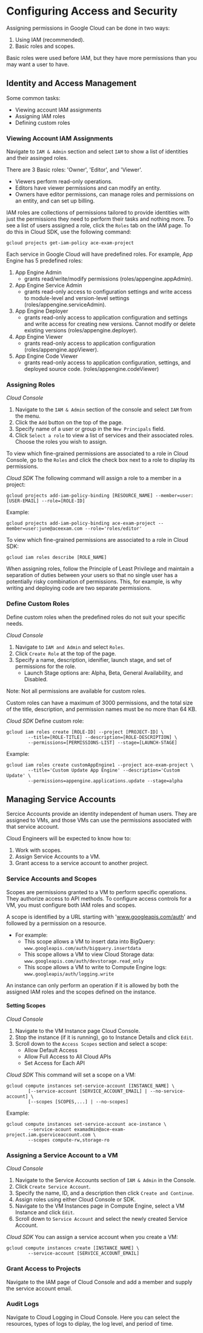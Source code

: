 # Configuring Access and Security
Assigning permissions in Google Cloud can be done in two ways:
1. Using IAM (recommended).
2. Basic roles and scopes.

Basic roles were used before IAM, but they have more permissions than you may want a user to have.

## Identity and Access Management
Some common tasks:
- Viewing account IAM assignments
- Assigning IAM roles
- Defining custom roles

### Viewing Account IAM Assignments
Navigate to `IAM & Admin` section and select `IAM` to show a list of identities and their assinged roles.

There are 3 Basic roles: 'Owner', 'Editor', and 'Viewer'.
- Viewers perform read-only operations.
- Editors have viewer permissions and can modify an entity.
- Owners have editor permissions, can manage roles and permissions on an entity, and can set up billing.

IAM roles are collections of permissions tailored to provide identities with just the permissions they need to perform their tasks and nothing more. To see a list of users assigned a role, click the `Roles` tab on the IAM page. To do this in Cloud SDK, use the following command:

    gcloud projects get-iam-policy ace-exam-project
    

Each service in Google Cloud will have predefined roles. For example, App Engine has 5 predefined roles:
1. App Engine Admin
    - grants read/write/modify permissions (roles/appengine.appAdmin).
2. App Engine Service Admin
    - grants read-only access to configuration settings and write access to module-level and version-level settings (roles/appengine.serviceAdmin).
3. App Engine Deployer
    - grants read-only access to application configuration and settings and write access for creating new versions. Cannot modify or delete existing versions (roles/appengine.deployer).
4. App Engine Viewer
    - grants read-only access to application configuration (roles/appengine.appViewer).
5. App Engine Code Viewer
    - grants read-only access to application configuration, settings, and deployed source code. (roles/appengine.codeViewer)

### Assigning Roles
*Cloud Console*
1. Navigate to the `IAM & Admin` section of the console and select `IAM` from the menu.
2. Click the `Add` button on the top of the page.
3. Specify name of a user or group in the `New Principals` field.
4. Click `Select a role` to view a list of services and their associated roles. Choose the roles you wish to assign.

To view which fine-grained permissions are associated to a role in Cloud Console, go to the `Roles` and click the check box next to a role to display its permissions.

*Cloud SDK*
The following command will assign a role to a member in a project:

    gcloud projects add-iam-policy-binding [RESOURCE_NAME] --member=user:[USER-EMAIL] --role=[ROLE-ID]
    
Example:

    gcloud projects add-iam-policy-binding ace-exam-project --member=user:june@aceexam.com --role='roles/editor'

To view which fine-grained permissions are associated to a role in Cloud SDK:

    gcloud iam roles describe [ROLE_NAME]
    

When assigning roles, follow the Principle of Least Privilege and maintain a separation of duties between your users so that no single user has a potentially risky combination of permissions. This, for example, is why writing and deploying code are two separate permissions.

### Define Custom Roles
Define custom roles when the predefined roles do not suit your specific needs.

*Cloud Console*
1. Navigate to `IAM and Admin` and select `Roles`.
2. Click `Create Role` at the top of the page.
3. Specify a name, description, idenifier, launch stage, and set of permissions for the role.
    - Launch Stage options are: Alpha, Beta, General Availability, and Disabled.
    
Note: Not all permissions are available for custom roles.

Custom roles can have a maximum of 3000 permissions, and the total size of the title, description, and permission names must be no more than 64 KB.


*Cloud SDK*
Define custom role:

    gcloud iam roles create [ROLE-ID] --project [PROJECT-ID] \
            --title=[ROLE-TITLE] --description=[ROLE-DESCRIPTION] \
            --permissions=[PERMISSIONS-LIST] --stage=[LAUNCH-STAGE]

Example:

    gcloud iam roles create customAppEngine1 --project ace-exam-project \
            --title='Custom Update App Engine' --description='Custom Update' \
            --permissions=appengine.applications.update --stage=alpha
            

## Managing Service Accounts
Sercice Accounts provide an identity independent of human users. They are assigned to VMs, and those VMs can use the permissions associated with that service account.

Cloud Engineers will be expected to know how to:
1. Work with scopes.
2. Assign Service Accounts to a VM.
3. Grant access to a service account to another project.

### Service Accounts and Scopes
Scopes are permissions granted to a VM to perform specific operations. They authorize access to API methods. To configure access controls for a VM, you must configure both IAM roles and scopes.

A scope is identified by a URL starting with 'www.googleapis.com/auth' and followed by a permission on a resource.
- For example: 
    - This scope allows a VM to insert data into BigQuery: `www.googleapis.com/auth/bigquery.insertdata`
    - This scope allows a VM to view Cloud Storage data: `www.googleapis.com/auth/devstorage.read_only`
    - This scope allows a VM to write to Compute Engine logs: `www.googleapis/auth/logging.write`
    
An instance can only perform an operation if it is allowed by both the assigned IAM roles and the scopes defined on the instance.

#### Setting Scopes

*Cloud Console*
1. Navigate to the VM Instance page Cloud Console.
2. Stop the instance (if it is running), go to Instance Details and click `Edit`.
3. Scroll down to the `Access Scopes` section and select a scope:
    - Allow Default Access
    - Allow Full Access to All Cloud APIs
    - Set Access for Each API

*Cloud SDK*
This command will set a scope on a VM:

    gcloud compute instances set-service-account [INSTANCE_NAME] \
            [--service-account [SERVICE_ACCOUNT_EMAIL] | --no-service-account] \
            [--scopes [SCOPES,...] | --no-scopes]
            
Example:

    gcloud compute instances set-service-account ace-instance \
            --service-acount examadmin@ace-exam-project.iam.gserviceaccount.com \
            --scopes compute-rw,storage-ro
            
### Assigning a Service Account to a VM

*Cloud Console*
1. Navigate to the Service Accounts section of `IAM & Admin` in the Console.
2. Click `Create Service Account`.
3. Specify the name, ID, and a description then click `Create and Continue`.
4. Assign roles using either Cloud Console or SDK.
5. Navigate to the VM Instances page in Compute Engine, select a VM Instance and click `Edit`.
6. Scroll down to `Service Account` and select the newly created Service Account.

*Cloud SDK*
You can assign a service account when you create a VM:

    gcloud compute instances create [INSTANCE_NAME] \
            --service-account [SERVICE_ACCOUNT_EMAIL]
            
### Grant Access to Projects
Navigate to the IAM page of Cloud Console and add a member and supply the service account email.

### Audit Logs
Navigate to Cloud Logging in Cloud Console. Here you can select the resources, types of logs to diplay, the log level, and period of time.
